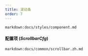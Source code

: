 ```yaml
---
title: 滚动条
order: 7
---
```


`markdown:docs/styles/component.md`

#### 配置项 (_ScrollbarCfg_)

`markdown:docs/common/scrollbar.zh.md`